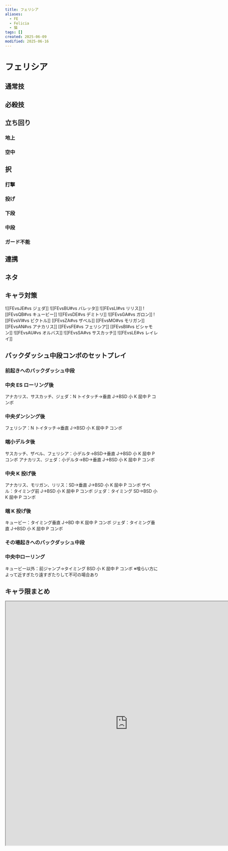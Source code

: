 ```yaml
---
title: フェリシア
aliases:
  - FE
  - Felicia
  - 猫
tags: []
created: 2025-06-09
modified: 2025-06-16
---
```


# フェリシア

## 通常技

## 必殺技

## 立ち回り

### 地上

### 空中

## 択

### 打撃

### 投げ

### 下段

### 中段

### ガード不能

## 連携

## ネタ

## キャラ対策

![[FEvsJE#vs ジェダ]]
![[FEvsBU#vs バレッタ]]
![[FEvsLI#vs リリス]]
![[FEvsQB#vs キュービー]]
![[FEvsDE#vs デミトリ]]
![[FEvsGA#vs ガロン]]
![[FEvsVI#vs ビクトル]]
[[FEvsZA#vs ザベル]]
[[FEvsMO#vs モリガン]]
[[FEvsAN#vs アナカリス]]
[[FEvsFE#vs フェリシア]]
[[FEvsBI#vs ビシャモン]]
![[FEvsAU#vs オルバス]]
![[FEvsSA#vs サスカッチ]]
![[FEvsLE#vs レイレイ]]

## バックダッシュ中段コンボのセットプレイ

### 前起きへのバックダッシュ中段

### 中央 ES ローリング後

アナカリス、サスカッチ、ジェダ：N トイタッチ→垂直 J→BSD 小 K 屈中 P コンボ

### 中央ダンシング後

フェリシア：N トイタッチ→垂直 J→BSD 小 K 屈中 P コンボ

### 端小デルタ後

サスカッチ、ザベル、フェリシア：小デルタ→BSD→垂直 J→BSD 小 K 屈中 P コンボ
アナカリス、ジェダ：小デルタ→BD→垂直 J→BSD 小 K 屈中 P コンボ

### 中央 K 投げ後

アナカリス、モリガン、リリス：SD→垂直 J→BSD 小 K 屈中 P コンボ
ザベル：タイミング前 J→BSD 小 K 屈中 P コンボ
ジェダ：タイミング SD→BSD 小 K 屈中 P コンボ

### 端 K 投げ後

キュービー：タイミング垂直 J→BD 中 K 屈中 P コンボ
ジェダ：タイミング垂直 J→BSD 小 K 屈中 P コンボ

### その場起きへのバックダッシュ中段

### 中央中ローリング

キュービー以外：前ジャンプ→タイミング BSD 小 K 屈中 P コンボ
※喰らい方によって近すぎたり遠すぎたりして不可の場合あり

## キャラ限まとめ

<iframe width=800 height=800 range=A:C src="https://docs.google.com/spreadsheets/d/e/2PACX-1vTTnEUAoqM44C3UqWuzRXemtWBmGDbhUqJwu9y_nTvkMLeYCE3XcLnj_6ukoTnN1nwq8Xu7tQTwFc49/pubhtml?gid=130917505&amp;single=true&amp;widget=true&amp;headers=false"></iframe>
